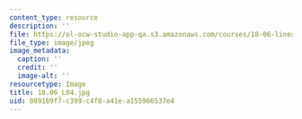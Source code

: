 ```yaml
---
content_type: resource
description: ''
file: https://ol-ocw-studio-app-qa.s3.amazonaws.com/courses/18-06-linear-algebra-spring-2010/089169f7c399c4f8a41ea155966537e4_18.06_L04.jpg
file_type: image/jpeg
image_metadata:
  caption: ''
  credit: ''
  image-alt: ''
resourcetype: Image
title: 18.06_L04.jpg
uid: 089169f7-c399-c4f8-a41e-a155966537e4
---
```

